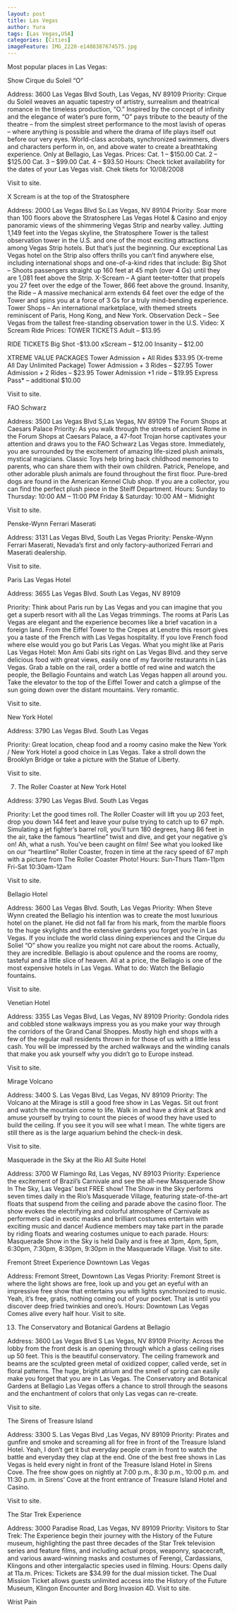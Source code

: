 ```yaml
---
layout: post
title: Las Vegas
author: Yura
tags: [Las Vegas,USA]
categories: [Cities]
imageFeature: IMG_2220-e1408387674575.jpg
---
```


  Most popular places in Las Vegas:

<!--more-->

   Show Cirque du Soleil “O”



  Address: 3600 Las Vegas Blvd South, Las Vegas, NV 89109 Priority:  Cirque du Soleil <!--more-->weaves an aquatic tapestry of artistry, surrealism and theatrical romance in the timeless production, “O.” Inspired by the concept of infinity and the elegance of water’s pure form, “O” pays tribute to the beauty of the theatre – from the simplest street performance to the most lavish of operas – where anything is possible and where the drama of life plays itself out before our very eyes. World-class acrobats, synchronized swimmers, divers and characters perform in, on, and above water to create a breathtaking experience. Only at Bellagio, Las Vegas. Prices: Cat. 1 – $150.00 Cat. 2 – $125.00 Cat. 3 – $99.00 Cat. 4 – $93.50 Hours: Check ticket availability for the dates of your Las Vegas visit. Chek tikets for 10/08/2008



  Visit to site.



   X Scream is at the top of the Stratosphere



  Address: 2000 Las Vegas Blvd So.Las Vegas, NV 89104 Priority:  Soar more than 100 floors above the Stratosphere Las Vegas Hotel & Casino and enjoy panoramic views of the shimmering Vegas Strip and nearby valley. Jutting 1,149 feet into the Vegas skyline, the Stratosphere Tower is the tallest observation tower in the U.S. and one of the most exciting attractions among Vegas Strip hotels. But that’s just the beginning. Our exceptional Las Vegas hotel on the Strip also offers thrills you can’t find anywhere else, including international shops and one-of-a-kind rides that include: Big Shot – Shoots passengers straight up 160 feet at 45 mph (over 4 Gs) until they are 1,081 feet above the Strip. X-Scream – A giant teeter-totter that propels you 27 feet over the edge of the Tower, 866 feet above the ground. Insanity, the Ride – A massive mechanical arm extends 64 feet over the edge of the Tower and spins you at a force of 3 Gs for a truly mind-bending experience. Tower Shops – An international marketplace, with themed streets reminiscent of Paris, Hong Kong, and New York. Observation Deck – See Vegas from the tallest free-standing observation tower in the U.S. Video: X Scream Ride Prices: TOWER TICKETS Adult – $13.95



  RIDE TICKETS Big Shot -$13.00 xScream – $12.00 Insanity – $12.00



  XTREME VALUE PACKAGES Tower Admission + All Rides $33.95 (X-treme All Day Unlimited Package) Tower Admission + 3 Rides – $27.95 Tower Admission + 2 Rides – $23.95 Tower Admission +1 ride – $19.95 Express Pass* – additional $10.00



  Visit to site.



   FAO Schwarz



  Address: 3500 Las Vegas Blvd S,Las Vegas, NV 89109 The Forum Shops at Caesars Palace Priority:  As you walk through the streets of ancient Rome in the Forum Shops at Caesars Palace, a 47-foot Trojan horse captivates your attention and draws you to the FAO Schwarz Las Vegas store. Immediately, you are surrounded by the excitement of amazing life-sized plush animals, mystical magicians. Classic Toys help bring back childhood memories to parents, who can share them with their own children. Patrick, Penelope, and other adorable plush animals are found throughout the first floor. Pure-bred dogs are found in the American Kennel Club shop. If you are a collector, you can find the perfect plush piece in the Steiff Department. Hours: Sunday to Thursday: 10:00 AM – 11:00 PM Friday & Saturday: 10:00 AM – Midnight



  Visit to site.



   Penske-Wynn Ferrari Maserati



  Address: 3131 Las Vegas Blvd, South Las Vegas Priority:  Penske-Wynn Ferrari Maserati, Nevada’s first and only factory-authorized Ferrari and Maserati dealership.



  Visit to site.



   Paris Las Vegas Hotel



  Address: 3655 Las Vegas Blvd. South Las Vegas, NV 89109



  Priority:  Think about Paris run by Las Vegas and you can imagine that you get a superb resort with all the Las Vegas trimmings. The rooms at Paris Las Vegas are elegant and the experience becomes like a brief vacation in a foreign land. From the Eiffel Tower to the Crepes at Lenotre this resort gives you a taste of the French with Las Vegas hospitality. If you love French food where else would you go but Paris Las Vegas. What you might like at Paris Las Vegas Hotel: Mon Ami Gabi sits right on Las Vegas Blvd. and they serve delicious food with great views, easily one of my favorite restaurants in Las Vegas. Grab a table on the rail, order a bottle of red wine and watch the people, the Bellagio Fountains and watch Las Vegas happen all around you. Take the elevator to the top of the Eiffel Tower and catch a glimpse of the sun going down over the distant mountains. Very romantic.



  Visit to site.



   New York Hotel



  Address: 3790 Las Vegas Blvd. South Las Vegas



  Priority:  Great location, cheap food and a roomy casino make the New York / New York Hotel a good choice in Las Vegas. Take a stroll down the Brooklyn Bridge or take a picture with the Statue of Liberty.



  Visit to site.



  7. The Roller Coaster at New York Hotel



  Address: 3790 Las Vegas Blvd. South Las Vegas



  Priority:  Let the good times roll. The Roller Coaster will lift you up 203 feet, drop you down 144 feet and leave your pulse trying to catch up to 67 mph. Simulating a jet fighter’s barrel roll, you’ll turn 180 degrees, hang 86 feet in the air, take the famous “heartline” twist and dive, and get your negative g’s on! Ah, what a rush. You’ve been caught on film! See what you looked like on our “heartline” Roller Coaster, frozen in time at the racy speed of 67 mph with a picture from The Roller Coaster Photo! Hours: Sun-Thurs 11am-11pm Fri-Sat 10:30am-12am



  Visit to site.



   Bellagio Hotel



  Address: 3600 Las Vegas Blvd. South, Las Vegas Priority:  When Steve Wynn created the Bellagio his intention was to create the most luxurious hotel on the planet. He did not fall far from his mark, from the marble floors to the huge skylights and the extensive gardens you forget you’re in Las Vegas. If you include the world class dining experiences and the Cirque du Soliel “O” show you realize you might not care about the rooms. Actually, they are incredible. Bellagio is about opulence and the rooms are roomy, tasteful and a little slice of heaven. All at a price, the Bellagio is one of the most expensive hotels in Las Vegas. What to do: Watch the Bellagio fountains.



  Visit to site.



   Venetian Hotel



  Address: 3355 Las Vegas Blvd, Las Vegas, NV 89109 Priority:  Gondola rides and cobbled stone walkways impress you as you make your way through the corridors of the Grand Canal Shoppes. Mostly high end shops with a few of the regular mall residents thrown in for those of us with a little less cash. You will be impressed by the arched walkways and the winding canals that make you ask yourself why you didn’t go to Europe instead.



  Visit to site.



   Mirage Volcano



  Address: 3400 S. Las Vegas Blvd, Las Vegas, NV 89109 Priority:  The Volcano at the Mirage is still a good free show in Las Vegas. Sit out front and watch the mountain come to life. Walk in and have a drink at Stack and amuse yourself by trying to count the pieces of wood they have used to build the ceiling. If you see it you will see what I mean. The white tigers are still there as is the large aquarium behind the check-in desk.



  Visit to site.



   Masquerade in the Sky at the Rio All Suite Hotel



  Address: 3700 W Flamingo Rd, Las Vegas, NV 89103 Priority:  Experience the excitement of Brazil’s Carnivale and see the all-new Masquerade Show In The Sky, Las Vegas’ best FREE show! The Show in the Sky performs seven times daily in the Rio’s Masquerade Village, featuring state-of-the-art floats that suspend from the ceiling and parade above the casino floor. The show evokes the electrifying and colorful atmosphere of Carnivale as performers clad in exotic masks and brilliant costumes entertain with exciting music and dance! Audience members may take part in the parade by riding floats and wearing costumes unique to each parade. Hours: Masquerade Show in the Sky is held Daily and is free at 3pm, 4pm, 5pm, 6:30pm, 7:30pm, 8:30pm, 9:30pm in the Masquerade Village. Visit to site.



   Fremont Street Experience Downtown Las Vegas



  Address: Fremont Street, Downtown Las Vegas Priority:  Fremont Street is where the light shows are free, look up and you get an eyeful with an impressive free show that entertains you with lights synchronized to music. Yeah, it’s free, gratis, nothing coming out of your pocket. That is until you discover deep fried twinkies and oreo’s. Hours: Downtown Las Vegas Comes alive every half hour. Visit to site.



  13. The Conservatory and Botanical Gardens at Bellagio



  Address: 3600 Las Vegas Blvd S Las Vegas, NV 89109 Priority:  Across the lobby from the front desk is an opening through which a glass ceiling rises up 50 feet. This is the beautiful conservatory. The ceiling framework and beams are the sculpted green metal of oxidized copper, called verde, set in floral patterns. The huge, bright atrium and the smell of spring can easily make you forget that you are in Las Vegas. The Conservatory and Botanical Gardens at Bellagio Las Vegas offers a chance to stroll through the seasons and the enchantment of colors that only Las vegas can re-create.



  Visit to site.



   The Sirens of Treasure Island



  Address: 3300 S. Las Vegas Blvd ,Las Vegas, NV 89109 Priority:  Pirates and gunfire and smoke and screaming all for free in front of the Treasure Island Hotel. Yeah, I don’t get it but everyday people cram in front to watch the battle and everyday they clap at the end. One of the best free shows in Las Vegas is held every night in front of the Treasure Island Hotel in Sirens Cove. The free show goes on nightly at 7:00 p.m., 8:30 p.m., 10:00 p.m. and 11:30 p.m. in Sirens’ Cove at the front entrance of Treasure Island Hotel and Casino.



  Visit to site.



   The Star Trek Experience



  Address: 3000 Paradise Road, Las Vegas, NV 89109 Priority:  Visitors to Star Trek: The Experience begin their journey with the History of the Future museum, highlighting the past three decades of the Star Trek television series and feature films, and including actual props, weaponry, spacecraft, and various award-winning masks and costumes of Ferengi, Cardassians, Klingons and other intergalactic species used in filming. Hours: Opens daily at 11a.m. Prices: Tickets are $34.99 for the dual mission ticket. The Dual Mission Ticket allows guests unlimited access into the History of the Future Museum, Klingon Encounter and Borg Invasion 4D. Visit to site.



  Wrist Pain
